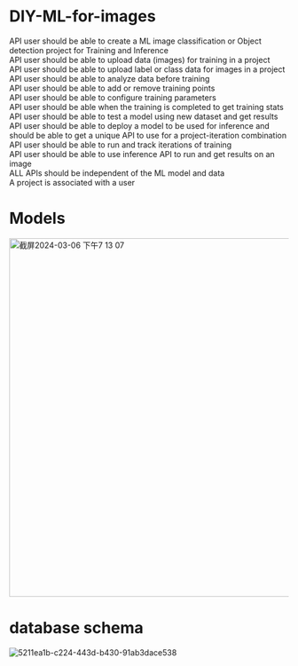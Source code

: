 # DIY-ML-for-images
API user should be able to create a ML image classification or Object detection project for Training and Inference\
API user should be able to upload data (images) for training in a project\
API user should be able to upload label or class data for images in a project\
API user should be able to analyze data before training\
API user should be able to add or remove training points\
API user should be able to configure training parameters\
API user should be able when the training is completed to get training stats\
API user should be able to test a model using new dataset and get results\
API user should be able to deploy a model to be used for inference and should be able to get a unique API to use for a project-iteration combination\
API user should be able to run and track iterations of training\
API user should be able to use inference API to run and get results on an image\
ALL APIs should be independent of the ML model and data\
A project is associated with a user

# Models
<img width="646" alt="截屏2024-03-06 下午7 13 07" src="https://github.com/yuzhexu/DIY-ML-for-images/assets/112592362/e7b77182-2220-451a-b327-9dff063a598d">

# database schema
![5211ea1b-c224-443d-b430-91ab3dace538](https://github.com/yuzhexu/DIY-ML-for-images/assets/112592362/8f42dd8f-d54a-470c-b337-6b8e784edfbd)

